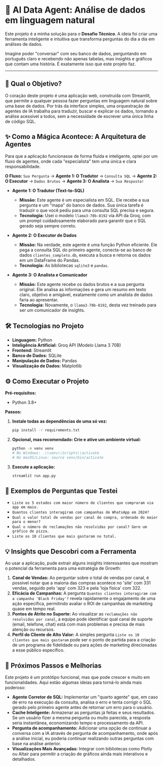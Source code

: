 # 🤖 AI Data Agent: Análise de dados em linguagem natural

Este projeto é a minha solução para o **Desafio Técnico**. A ideia foi criar uma ferramenta inteligente e intuitiva que transforma perguntas do dia a dia em análises de dados.

Imagine poder "conversar" com seu banco de dados, perguntando em português claro e recebendo não apenas tabelas, mas insights e gráficos que contam uma história. É exatamente isso que este projeto faz.

---

## 🎯 Qual o Objetivo?

O coração deste projeto é uma aplicação web, construída com Streamlit, que permite a qualquer pessoa fazer perguntas em linguagem natural sobre uma base de dados. Por trás da interface simples, uma orquestração de agentes de IA trabalha para traduzir, buscar e explicar os dados, tornando a análise acessível a todos, sem a necessidade de escrever uma única linha de código SQL.

## ✨ Como a Mágica Acontece: A Arquitetura de Agentes

Para que a aplicação funcionasse de forma fluida e inteligente, optei por um fluxo de agentes, onde cada "especialista" tem uma única e clara responsabilidade.

**O Fluxo:**
`Sua Pergunta` -> **Agente 1: O Tradutor** -> `Consulta SQL` -> **Agente 2: O Executor** -> `Dados Brutos` -> **Agente 3: O Analista** -> `Sua Resposta!`

-   **Agente 1: O Tradutor (Text-to-SQL)**
    -   **Missão:** Este agente é um especialista em SQL. Ele recebe a sua pergunta e um "mapa" do banco de dados. Sua única tarefa é traduzir o que você pediu para uma consulta SQL precisa e segura.
    -   **Tecnologia:** Usei o modelo `llama3-70b-8192` via API da Groq, com um prompt cuidadosamente elaborado para garantir que o SQL gerado seja sempre correto.

-   **Agente 2: O Executor de Dados**
    -   **Missão:** Na verdade, este agente é uma função Python eficiente. Ele pega a consulta SQL do primeiro agente, conecta-se ao banco de dados `clientes_completo.db`, executa a busca e retorna os dados em um DataFrame do Pandas.
    -   **Tecnologia:** As bibliotecas `sqlite3` e `pandas`.

-   **Agente 3: O Analista e Comunicador**
    -   **Missão:** Este agente recebe os dados brutos e a sua pergunta original. Ele analisa as informações e gera um resumo em texto claro, objetivo e amigável, exatamente como um analista de dados faria ao apresentar.
    -   **Tecnologia:** Novamente, o `llama3-70b-8192`, desta vez treinado para ser um comunicador de insights.

## 🛠️ Tecnologias no Projeto

-   **Linguagem:** Python
-   **Inteligência Artificial:** Groq API (Modelo Llama 3 70B)
-   **Frontend:** Streamlit
-   **Banco de Dados:** SQLite
-   **Manipulação de Dados:** Pandas
-   **Visualização de Dados:** Matplotlib

## ⚙️ Como Executar o Projeto

**Pré-requisitos:**
-   Python 3.8+

**Passos:**

1.  **Instale todas as dependências de uma só vez:**
    ```bash
    pip install -r requirements.txt
    ```

2.  **Opcional, mas recomendado: Crie e ative um ambiente virtual:**
    ```bash
    python -m venv venv
    # No Windows: .\\venv\\Scripts\\activate
    # No macOS/Linux: source venv/bin/activate
    ```

3.  **Execute a aplicação:**
    ```bash
    streamlit run app.py
    ```

## 📝 Exemplos de Perguntas que Testei

-   `Liste os 5 estados com maior número de clientes que compraram via app em maio.`
-   `Quantos clientes interagiram com campanhas de WhatsApp em 2024?`
-   `Qual o valor total de vendas por canal de compra, ordenado do maior para o menor?`
-   `Qual o número de reclamações não resolvidas por canal? Gere um gráfico de pizza.`
-   `Liste os 10 clientes que mais gastaram no total.`

## 💡 Insights que Descobri com a Ferramenta

Ao usar a aplicação, pude extrair alguns insights interessantes que mostram o potencial da ferramenta para uma estratégia de Growth:

1.  **Canal de Vendas:** Ao perguntar sobre o total de vendas por canal, é possível notar que a maioria das compras acontece no 'site' com 331 vendas, seguido pelo 'app' com 323 e pela 'loja física' com 322.
2.  **Eficácia de Campanhas:** A pergunta `Quantos clientes interagiram com a campanha 'Black Friday'?` revela rapidamente o engajamento de uma ação específica, permitindo avaliar o ROI de campanhas de marketing quase em tempo real.
3.  **Pontos de Atrito no Suporte:** Ao visualizar as `reclamações não resolvidas por canal`, a equipe pode identificar qual canal de suporte (email, telefone, chat) está com mais problemas e precisa de mais atenção ou recursos.
4.  **Perfil do Cliente de Alto Valor:** A simples pergunta `Liste os 10 clientes que mais gastaram` pode ser o ponto de partida para a criação de um programa de fidelidade ou para ações de marketing direcionadas a esse público específico.

## 🚀 Próximos Passos e Melhorias

Este projeto é um protótipo funcional, mas que pode crescer e muito em funcionalidades. Aqui estão algumas ideias para torná-lo ainda mais poderoso:

-   **Agente Corretor de SQL:** Implementar um "quarto agente" que, em caso de erro na execução da consulta, analisa o erro e tenta corrigir o SQL gerado pelo primeiro agente antes de retornar um erro para o usuário.
-   **Cache Inteligente:** Armazenar as perguntas já feitas e seus resultados. Se um usuário fizer a mesma pergunta ou muito parecida, a resposta seria instantânea, economizando tempo e processamento da API.
-   **Pergunta de acompanhamento:** Adicionar uma opção de continuar a conversa com a IA através de pergunta de acompanhamento, onde após a análise inicial, eu poderia continuar realizando outras perguntas com base na análise anterior.
-   **Visualizações Mais Avançadas:** Integrar com bibliotecas como Plotly ou Altair para permitir a criação de gráficos ainda mais interativos e detalhados.

